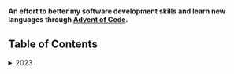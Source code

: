 #### An effort to better my software development skills and learn new languages through [Advent of Code](https://adventofcode.com/).

## Table of Contents
<details><summary>2023</summary>

- Go:
    - [Day 1](/2023/Go/Day%201/)
    
</details>
